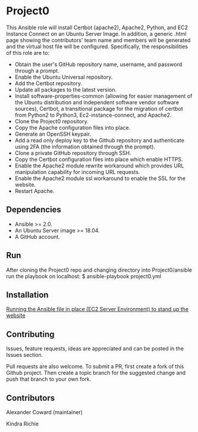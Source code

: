 # Project0
This Ansible role will install Certbot (apache2), Apache2, Python, and EC2 Instance Connect on an Ubuntu Server Image.
In addition, a generic .html page showing the contributors' team name and members will be generated and the virtual host file will be configured. 
Specifically, the responsibilities of this role are to:
- Obtain the user's GitHub repository name, username, and password through a prompt.
- Enable the Ubuntu Universal repository.
- Add the Certbot repository.
- Update all packages to the latest version.
- Install software-properties-common (allowing for easier management of the Ubuntu distribution and independent software vendor software sources), Certbot, a transitional package for the migration of certbot from Python2 to Python3, 
Ec2-instance-connect, and Apache2.  
- Clone the Project0 repository.
- Copy the Apache configuration files into place.
- Generate an OpenSSH keypair.
- Add a read only deploy key to the Github repository and authenticate using 2FA (the information obtained through the prompt).
- Clone a private GitHub repository through SSH.
- Copy the Certbot configuration files into place which enable HTTPS.
- Enable the Apache2 module rewrite workaround which provides URL manipulation capability for incoming URL requests. 
- Enable the Apache2 module ssl workaround to enable the SSL for the website. 
- Restart Apache. 

## Dependencies

- Ansible >= 2.0.
- An Ubuntu Server image >= 18.04.
- A GitHub account.

## Run

After cloning the Project0 repo and changing directory into Project0/ansible run the playbook on localhost: $ ansible-playbook project0.yml

## Installation

[Running the Ansible file in place (EC2 Server Environment) to stand up the website](https://github.com/alexcoward/Project0/wiki/Ansible-Playbook-Documentation#running-the-ansible-file-in-place-ec2-server-environment-to-stand-up-the-website)

## Contributing

Issues, feature requests, ideas are appreciated and can be posted in the Issues section.

Pull requests are also welcome. To submit a PR, first create a fork of this Github project. Then create a topic branch for the suggested change and push that branch to your own fork.

## Contributors

Alexander Coward (maintainer)

Kindra Richie